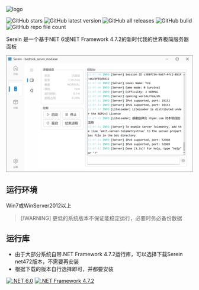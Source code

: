 
![logo](https://socialify.git.ci/Zaitonn/Serein/image?description=1&descriptionEditable=%E6%96%B0%E6%97%B6%E4%BB%A3%E6%9E%81%E7%AE%80%E6%9C%8D%E5%8A%A1%E5%99%A8%E9%9D%A2%E6%9D%BF&font=KoHo&logo=https%3A%2F%2Fzaitonn.github.io%2FSerein%2FSerein.png&owner=1&pattern=Circuit%20Board&theme=Light ":no-zoom")

![GitHub stars](https://img.shields.io/github/stars/Zaitonn/Serein?color=blue ":no-zoom")
![GitHub latest version](https://img.shields.io/github/v/release/Zaitonn/Serein?color=blue ":no-zoom")
![GitHub all releases](https://img.shields.io/github/downloads/Zaitonn/Serein/total?color=blue ":no-zoom")
![GitHub bulid](https://img.shields.io/github/workflow/status/Zaitonn/Serein/Build/main?color=blue ":no-zoom")
![GitHub repo file count](https://img.shields.io/github/languages/code-size/Zaitonn/Serein ":no-zoom")

Serein 是一个基于NET 6或NET Framework 4.7.2的新时代我的世界极简服务器面板

![控制台](imgs/console.png)

## 运行环境

Win7或WinServer2012以上

>[!WARNING] 更低的系统版本不保证能稳定运行，必要时务必备份数据  

## 运行库

- 由于大部分系统自带.NET Framework 4.7.2运行库，可以选择下载Serein net472版本，不需要再安装
- 根据下载的版本自行选择即可，并都要安装  

[![.NET 6.0](https://img.shields.io/badge/.NET-6.0-%23512BD4?style=for-the-badge)](https://dotnet.microsoft.com/download/dotnet/6.0/runtime/desktop/x64)
[![.NET Framework 4.7.2](https://img.shields.io/badge/.NET%20Framework-4.7.2-%23512BD4?style=for-the-badge)](https://dotnet.microsoft.com/zh-cn/download/dotnet-framework/net472)

